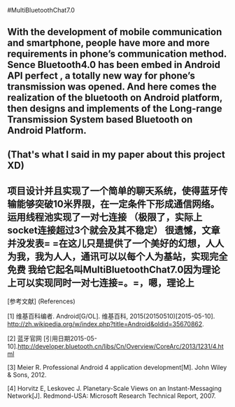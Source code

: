 #MultiBluetoothChat7.0

With the development of mobile communication and smartphone,
people have more and more requirements in phone’s communication method.
Sence Bluetooth4.0 has been embed in Android API perfect , a totally new way for phone’s transmission was opened. 
And here comes the realization of the bluetooth on Android platform, 
then designs and implements of the Long-range Transmission System based Bluetooth on Android Platform.
----------------------------------------------------------------------------------------------------------------
(That's what I said in my paper about this project XD)
----------------------------------------------------------------------------------------------------------------
项目设计并且实现了一个简单的聊天系统，使得蓝牙传输能够突破10米界限，在一定条件下形成通信网络。运用线程池实现了一对七连接
（极限了，实际上socket连接超过3个就会及其不稳定）
很遗憾，文章并没发表= =在这儿只是提供了一个美好的幻想，人人为我，我为人人，通讯可以以每个人为基站，实现完全免费
我给它起名叫MultiBluetoothChat7.0因为理论上可以实现同时一对七连接=。=，嗯，理论上
------------------------------------------------------------------------------------------------------------------
[参考文献] (References)

[1] 维基百科编者. Android[G/OL]. 维基百科, 2015(20150510)[2015-05-10]. http://zh.wikipedia.org/w/index.php?title=Android&oldid=35670862.

[2] 蓝牙官网 [引用日期2015-05-10].http://developer.bluetooth.cn/libs/Cn/Overview/CoreArc/2013/1231/4.html


[3] Meier R. Professional Android 4 application development[M]. John Wiley & Sons, 2012.


[4] Horvitz E, Leskovec J. Planetary-Scale Views on an Instant-Messaging Network[J]. Redmond-USA: Microsoft Research Technical Report, 2007.
